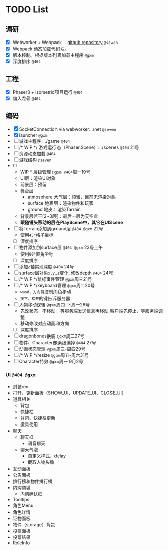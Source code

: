 TODO List
===

## 调研
- [x] Webworker + Webpack ：[github repository](https://github.com/askdaddy/ts-webworker-webpack) `@seven`
- [x] Webpack 动态加载代码块。
- [x] 版本控制。根据版本列表加载主程序 `@gxm`
- [x] 深度排序 `@404`

## 工程
- [x] Phaser3 + isometric项目运行 `@404`
- [x] 编入龙骨 `@404`

## 编码
- [x] SocketConnection via webworker: ./net `@seven`
- [x] launcher `@gxm`
- [ ] 游戏主程序 : ./game `@404`
- [ ] /* WIP */ 游戏运行态（Phaser.Scene）: ./scenes `@404` 21号
- [ ] 资源动态加载 `@404`
- [ ] 游戏结构 `@seven`
- [ ] * WIP * 层级管理 `@gxm @404`周一19号
  - UI层：渲染UI对象
  - 前景层：预留
  - 舞台层
    - atmosphere 大气层：预留，目前无渲染对象
    - surface 地表层：渲染物件和玩家
    - ground 地皮：渲染Tarrain
  - 背景层若干[2~3层]：最后一层为天空盒
  - **跟随镜头移动的层在PlayScene中，其它在UIScene**
- [ ] 将Terrain添加到ground层 `@404 @gxm` 22号
  - 使用`45°`格子坐标
  - [ ] 深度排序 
- [ ] 物件添加到surface层 `@404 @gxm` 23号上午
  - 使用`90°`直角坐标
  - [ ] 深度排序 
- [ ] 添加z轴实现深度 `@404` 24号
- [ ] surface层对象`x,y,z`变化, 修改depth `@404` 24号
- [ ] /* WIP */鼠标事件管理 `@gxm`周三21号
- [ ] /* WIP */keyboard管理 `@gxm`周二20号
  - `wasd、方向键`控制角色移动
  - `按下、松开`的键告诉服务器 
- [ ] 人物移动逻辑 `@gxm`周四-下周一26号
  - 先改状态，不移动，等服务端发送信息再移动,客户端先停止，等服务端调整
  - 移动修改对应动画和方向
  - [ ] 深度排序 
- [ ] dragonbones换装 `@gxm`周二27号
- [ ] 物件、Character像素级选择 `@404` 27号
- [ ] 动画状态管理 `@gxm`周三-周四29号
- [ ] /* WIP */resize `@gxm`周五-周六31号
- [ ] Character特效 `@gxm`周一 9月2号

### UI `@404 @gxm`
  - 封装rex
  - 打开、更新面板（SHOW_UI、UPDATE_UI、CLOSE_UI）
  - 道具相关
    - 背包
    - 快捷栏
    - 背包、快捷栏更新
    - 道具使用
  - 聊天
    - 聊天框
      - 语音聊天
    - 聊天气泡
      - 自定义样式、delay
      - 截取人物头像
  - 互动面板
  - 公告面板
  - 排行榜和物件排行榜
  - 内购商城
    - 内购确认框
  - Tooltips
  - 角色Menu
  - 角色详情
  - 证物面板
  - 物件（storage）背包
  - 投票面板
  - 投票结果
  - ~~RoleInfo~~
